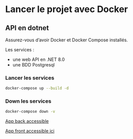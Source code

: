 # Lancer le projet avec Docker

## API en dotnet

Assurez-vous d’avoir Docker et Docker Compose installés.

Les services : 
- une web API en .NET 8.0
- une BDD Postgresql

### Lancer les services

```bash
docker-compose up --build -d
```

### Down les services

```bash
docker-compose down -v
```

[App back accessible](http://localhost:5000/swagger/index.html)
 
[App front accessible ici](http://localhost:4200/browser/)

